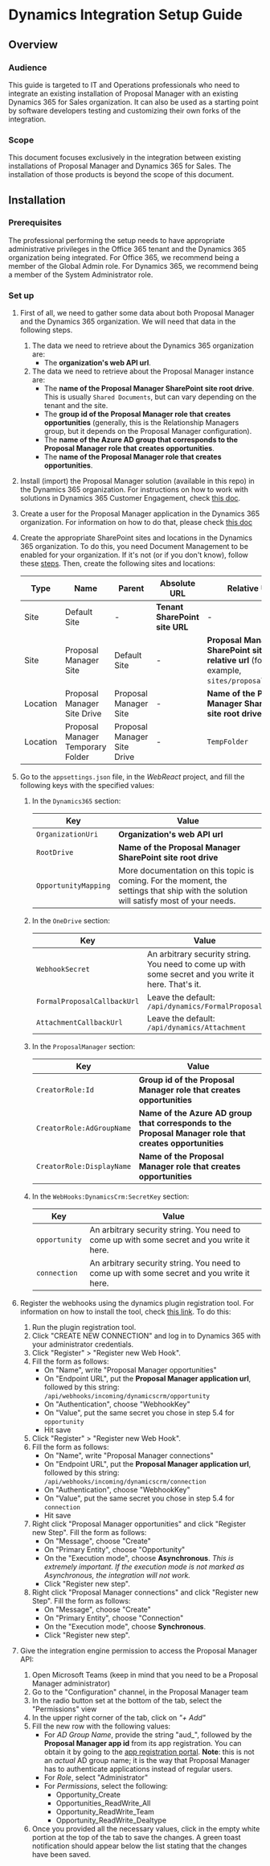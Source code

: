 # Dynamics Integration Setup Guide
## Overview
### Audience
This guide is targeted to IT and Operations professionals who need to integrate an existing installation of Proposal Manager with an existing Dynamics 365 for Sales organization. It can also be used as a starting point by software developers testing and customizing their own forks of the integration.
### Scope
This document focuses exclusively in the integration between existing installations of Proposal Manager and Dynamics 365 for Sales. The installation of those products is beyond the scope of this document.
## Installation
### Prerequisites
The professional performing the setup needs to have appropriate administrative privileges in the Office 365 tenant and the Dynamics 365 organization being integrated. For Office 365, we recommend being a member of the Global Admin role. For Dynamics 365, we recommend being a member of the System Administrator role.
### Set up
1. First of all, we need to gather some data about both Proposal Manager and the Dynamics 365 organization. We will need that data in the following steps.
   1. The data we need to retrieve about the Dynamics 365 organization are:
      * The **organization's web API url**.
   2. The data we need to retrieve about the Proposal Manager instance are:
      * The **name of the Proposal Manager SharePoint site root drive**. This is usually `Shared Documents`, but can vary depending on the tenant and the site.
      * The **group id of the Proposal Manager role that creates opportunities** (generally, this is the Relationship Managers group, but it depends on the Proposal Manager configuration).
      * The **name of the Azure AD group that corresponds to the Proposal Manager role that creates opportunities**.
      * The **name of the Proposal Manager role that creates opportunities**.
2. Install (import) the Proposal Manager solution (available in this repo) in the Dynamics 365 organization. For instructions on how to work with solutions in Dynamics 365 Customer Engagement, check [this doc](https://docs.microsoft.com/en-us/dynamics365/customer-engagement/customize/import-update-export-solutions).
3. Create a user for the Proposal Manager application in the Dynamics 365 organization. For information on how to do that, please check [this doc](https://docs.microsoft.com/en-us/dynamics365/customer-engagement/developer/use-multi-tenant-server-server-authentication#manually-create-a--application-user)
4. Create the appropriate SharePoint sites and locations in the Dynamics 365 organization. To do this, you need Document Management to be enabled for your organization. If it's not (or if you don't know), follow these [steps](https://docs.microsoft.com/en-us/dynamics365/customer-engagement/admin/set-up-dynamics-365-online-to-use-sharepoint-online#configure-a-new-organization). Then, create the following sites and locations:

   Type|Name|Parent|Absolute URL|Relative URL
   ----|----|------|------------|------------
   Site|Default Site|-|**Tenant SharePoint site URL**|-
   Site|Proposal Manager Site|Default Site|-|**Proposal Manager SharePoint site relative url** (for example, `sites/proposalmanager`)
   Location|Proposal Manager Site Drive|Proposal Manager Site|-|**Name of the Proposal Manager SharePoint site root drive**
   Location|Proposal Manager Temporary Folder|Proposal Manager Site Drive|-|`TempFolder`
5. Go to the `appsettings.json` file, in the _WebReact_ project, and fill the following keys with the specified values:
   1. In the `Dynamics365` section:
   
      Key|Value
      ---|-----
      `OrganizationUri`|**Organization's web API url**
      `RootDrive`|**Name of the Proposal Manager SharePoint site root drive**
      `OpportunityMapping`|More documentation on this topic is coming. For the moment, the settings that ship with the solution will satisfy most of your needs.
   2. In the `OneDrive` section:
   
      Key|Value
      ---|-----
      `WebhookSecret`|An arbitrary security string. You need to come up with some secret and you write it here. That's it.
      `FormalProposalCallbackUrl`|Leave the default: `/api/dynamics/FormalProposal`
      `AttachmentCallbackUrl`|Leave the default: `/api/dynamics/Attachment`
   3. In the `ProposalManager` section:
   
      Key|Value
      ---|-----
      `CreatorRole:Id`|**Group id of the Proposal Manager role that creates opportunities**
      `CreatorRole:AdGroupName`|**Name of the Azure AD group that corresponds to the Proposal Manager role that creates opportunities**
      `CreatorRole:DisplayName`|**Name of the Proposal Manager role that creates opportunities**
   4. In the `WebHooks:DynamicsCrm:SecretKey` section:
   
      Key|Value
      ---|-----
      `opportunity`|An arbitrary security string. You need to come up with some secret and you write it here.
      `connection`|An arbitrary security string. You need to come up with some secret and you write it here.
6. Register the webhooks using the dynamics plugin registration tool. For information on how to install the tool, check [this link](https://docs.microsoft.com/en-us/dynamics365/customer-engagement/developer/download-tools-nuget). To do this:
   1. Run the plugin registration tool.
   2. Click "CREATE NEW CONNECTION" and log in to Dynamics 365 with your administrator credentials.
   3. Click "Register" > "Register new Web Hook".
   4. Fill the form as follows:
      * On "Name", write "Proposal Manager opportunities"
      * On "Endpoint URL", put the **Proposal Manager application url**, followed by this string: `/api/webhooks/incoming/dynamicscrm/opportunity`
      * On "Authentication", choose "WebhookKey"
      * On "Value", put the same secret you chose in step 5.4 for `opportunity`
      * Hit save
   5. Click "Register" > "Register new Web Hook".
   6. Fill the form as follows:
      * On "Name", write "Proposal Manager connections"
      * On "Endpoint URL", put the **Proposal Manager application url**, followed by this string: `/api/webhooks/incoming/dynamicscrm/connection`
      * On "Authentication", choose "WebhookKey"
      * On "Value", put the same secret you chose in step 5.4 for `connection`
      * Hit save
   7. Right click "Proposal Manager opportunities" and click "Register new Step". Fill the form as follows:
      * On "Message", choose "Create"
      * On "Primary Entity", choose "Opportunity"
      * On the "Execution mode", choose **Asynchronous**. _This is extremely important. If the execution mode is not marked as Asynchronous, the integration will not work._
      * Click "Register new step".
   8. Right click "Proposal Manager connections" and click "Register new Step". Fill the form as follows:
      * On "Message", choose "Create"
      * On "Primary Entity", choose "Connection"
      * On the "Execution mode", choose **Synchronous**.
      * Click "Register new step".

7. Give the integration engine permission to access the Proposal Manager API:
   1. Open Microsoft Teams (keep in mind that you need to be a Proposal Manager administrator)
   2. Go to the "Configuration" channel, in the Proposal Manager team
   3. In the radio button set at the bottom of the tab, select the "Permissions" view
   4. In the upper right corner of the tab, click on _"+ Add"_
   5. Fill the new row with the following values:
      * For _AD Group Name_, provide the string "aud_", followed by the **Proposal Manager app id** from its app registration. You can obtain it by going to the [app registration portal](apps.dev.microsoft.com). **Note**: this is not an _actual_ AD group name; it is the way that Proposal Manager has to authenticate applications instead of regular users.
      * For _Role_, select "Administrator"
      * For _Permissions_, select the following:
         * Opportunity_Create
         * Opportunities_ReadWrite_All
         * Opportunity_ReadWrite_Team
         * Opportunity_ReadWrite_Dealtype
   6. Once you provided all the necessary values, click in the empty white portion at the top of the tab to save the changes. A green toast notification should appear below the list stating that the changes have been saved.